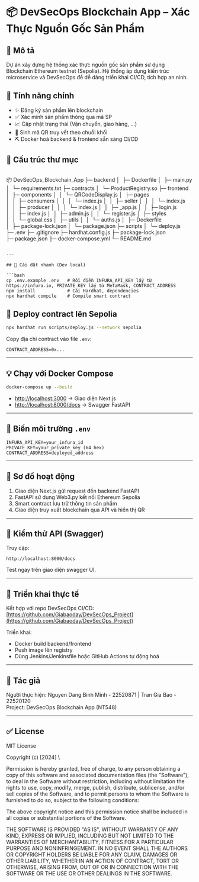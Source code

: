 # 📦 DevSecOps Blockchain App – Xác Thực Nguồn Gốc Sản Phẩm

## 🧱 Mô tả

Dự án xây dựng hệ thống xác thực nguồn gốc sản phẩm sử dụng Blockchain Ethereum testnet (Sepolia). Hệ thống áp dụng kiến trúc microservice và DevSecOps để dễ dàng triển khai CI/CD, tích hợp an ninh.

## 🔧 Tính năng chính

- ✨ Đăng ký sản phẩm lên blockchain
- ✅ Xác minh sản phẩm thông qua mã SP
- 📈 Cập nhật trạng thái (Vận chuyển, giao hàng, ...)
- 💼 Sinh mã QR truy vết theo chuỗi khối
- ⛏️ Docker hoá backend & frontend sẵn sàng CI/CD

## 📁 Cấu trúc thư mục

```

```

📦 DevSecOps_Blockchain_App
├─ backend
│  ├─ Dockerfile
│  ├─ main.py
│  └─ requirements.txt
├─ contracts
│  └─ ProductRegistry.so
├─ frontend
│  ├─ components
│  │  └─ QRCodeDisplay.js
│  ├─ pages
│  │  ├─ consumers
│  │  │  └─ index.js
│  │  ├─ seller
│  │  │  └─ index.js
│  │  ├─ producer
│  │  │  └─ index.js
│  │  ├─ _app.js
│  │  ├─ login.js
│  │  ├─ index.js
│  │  ├─ admin.js
│  │  └─ register.js
│  ├─ styles
│  │  └─ global.css
│  ├─ utils
│  │  └─ auths.js
│  ├─ Dockerfile
│  ├─ package-lock.json
│  └─ package.json
├─ scripts
│  └─ deploy.js
├─ .env
├─ .gitignore
├─ hardhat.config.js
├─ package-lock.json
├─ package.json
├─ docker-compose.yml
└─ README.md

````

---

## 🚀 Cài đặt nhanh (Dev local)

```bash
cp .env.example .env   # Rồi điền INFURA_API_KEY lấy từ https://infura.io, PRIVATE_KEY lấy từ MetaMask, CONTRACT_ADDRESS
npm install            # Cài Hardhat, dependencies
npx hardhat compile    # Compile smart contract
````

## 🚀 Deploy contract lên Sepolia

```bash
npx hardhat run scripts/deploy.js --network sepolia
```

Copy địa chỉ contract vào file `.env`:

```
CONTRACT_ADDRESS=0x...
```

---

## 💡 Chạy với Docker Compose

```bash
docker-compose up --build
```

- [http://localhost:3000](http://localhost:3000) → Giao diện Next.js
- [http://localhost:8000/docs](http://localhost:8000/docs) → Swagger FastAPI

---

## 🔐 Biến môi trường `.env`

```env
INFURA_API_KEY=your_infura_id
PRIVATE_KEY=your_private_key (64 hex)
CONTRACT_ADDRESS=deployed_address
```

---

## 🧠 Sơ đồ hoạt động

1. Giao diện Next.js gửi request đến backend FastAPI
2. FastAPI sử dụng Web3.py kết nối Ethereum Sepolia
3. Smart contract lưu trữ thông tin sản phẩm
4. Giao diện truy xuất blockchain qua API và hiển thị QR

---

## 🧪 Kiểm thử API (Swagger)

Truy cập:

```
http://localhost:8000/docs
```

Test ngay trên giao diện swagger UI.

---

## 🚀 Triển khai thực tế

Kết hợp với repo DevSecOps CI/CD:
[https://github.com/Giabaoday/DevSecOps_Project](https://github.com/Giabaoday/DevSecOps_Project)

Triển khai:

- Docker build backend/frontend
- Push image lên registry
- Dùng Jenkins/Jenkinsfile hoặc GitHub Actions tự động hoá

---

## 👤 Tác giả

Người thực hiện: Nguyen Dang Binh Minh - 22520871 | Tran Gia Bao - 22520120 \
Project: DevSecOps Blockchain App (NT548)

---

## ✅ License

MIT License

Copyright (c) \[2024] \

Permission is hereby granted, free of charge, to any person obtaining a copy
of this software and associated documentation files (the "Software"), to deal
in the Software without restriction, including without limitation the rights
to use, copy, modify, merge, publish, distribute, sublicense, and/or sell
copies of the Software, and to permit persons to whom the Software is
furnished to do so, subject to the following conditions:

The above copyright notice and this permission notice shall be included in all
copies or substantial portions of the Software.

THE SOFTWARE IS PROVIDED "AS IS", WITHOUT WARRANTY OF ANY KIND, EXPRESS OR
IMPLIED, INCLUDING BUT NOT LIMITED TO THE WARRANTIES OF MERCHANTABILITY,
FITNESS FOR A PARTICULAR PURPOSE AND NONINFRINGEMENT. IN NO EVENT SHALL THE
AUTHORS OR COPYRIGHT HOLDERS BE LIABLE FOR ANY CLAIM, DAMAGES OR OTHER
LIABILITY, WHETHER IN AN ACTION OF CONTRACT, TORT OR OTHERWISE, ARISING FROM,
OUT OF OR IN CONNECTION WITH THE SOFTWARE OR THE USE OR OTHER DEALINGS IN THE
SOFTWARE.

